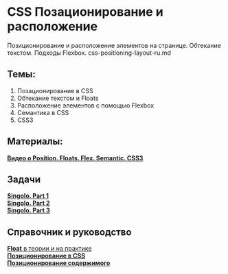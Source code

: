 # CSS Позационирование и расположение
Позиционирование и расположение элементов на странице. Обтекание текстом. Подходы Flexbox.
css-positioning-layout-ru.md

## Темы:  
1. Позационирование в CSS
2. Обтекание текстом и Floats
3. Расположение элементов с помощью Flexbox
4. Семантика в CSS
5. CSS3

## Материалы:  
[**Видео о Position. Floats. Flex. Semantic. CSS3**](https://www.youtube.com/watch?v=iSQcOjxttNg)  

## Задачи  
[**Singolo. Part 1**](https://github.com/rolling-scopes-school/tasks/blob/master/tasks/markups/level-2/singolo/part-1/singolo-1-ru.md "Singolo. Part 1")  
[**Singolo. Part 2**](https://github.com/rolling-scopes-school/tasks/blob/master/tasks/markups/level-2/singolo/part-2/singolo-2-ru.md "Singolo. Part 2")  
[**Singolo. Part 3**](https://github.com/rolling-scopes-school/tasks/blob/master/tasks/markups/level-2/singolo/part-3/singolo-3-ru.md "Singolo. Part 3")  

## Справочник и руководство  
[**Float** в теории и на практике](https://webref.ru/course/float "webref/float")  
[**Позиционирование в CSS**](https://webref.ru/course/positioning "webref/positioning")  
[**Позиционирование содержимого**](https://webref.ru/layout/learn-html-css/positioning-content "webref/positioning-content")  
